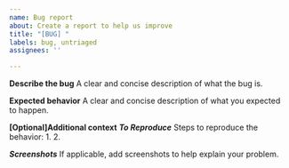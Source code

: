 ```yaml
---
name: Bug report
about: Create a report to help us improve
title: "[BUG] "
labels: bug, untriaged
assignees: ''

---
```


**Describe the bug**
A clear and concise description of what the bug is.

**Expected behavior**
A clear and concise description of what you expected to happen.


**[Optional]Additional context**
***To Reproduce***
Steps to reproduce the behavior:
1. 
2. 

***Screenshots***
If applicable, add screenshots to help explain your problem.
